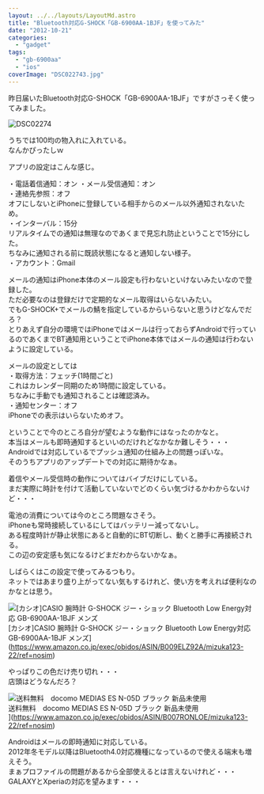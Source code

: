 ```yaml
---
layout: ../../layouts/LayoutMd.astro
title: "Bluetooth対応G-SHOCK「GB-6900AA-1BJF」を使ってみた"
date: "2012-10-21"
categories: 
  - "gadget"
tags: 
  - "gb-6900aa"
  - "ios"
coverImage: "DSC022743.jpg"
---
```


昨日届いたBluetooth対応G-SHOCK「GB-6900AA-1BJF」ですがさっそく使ってみました。

![DSC02274](/archive/images/DSC02274_thumb1.jpg "DSC02274")

うちでは100均の物入れに入れている。  
なんかぴったしｗ

アプリの設定はこんな感じ。

・電話着信通知：オン
・メール受信通知：オン  
・連絡先参照：オフ  
オフにしないとiPhoneに登録している相手からのメール以外通知されないため。  
・インターバル：15分  
リアルタイムでの通知は無理なのであくまで見忘れ防止ということで15分にした。  
ちなみに通知される前に既読状態になると通知しない様子。  
・アカウント：Gmail

メールの通知はiPhone本体のメール設定も行わないといけないみたいなので登録した。  
ただ必要なのは登録だけで定期的なメール取得はいらないみたい。  
でもG-SHOCK+でメールの鯖を指定しているからいらないと思うけどなんでだろ？  
とりあえず自分の環境ではiPhoneではメールは行っておらずAndroidで行っているのであくまでBT通知用ということでiPhone本体ではメールの通知は行わないように設定している。

メールの設定としては  
・取得方法：フェッチ(1時間ごと)  
これはカレンダー同期のため1時間に設定している。  
ちなみに手動でも通知されることは確認済み。  
・通知センター：オフ  
iPhoneでの表示はいらないためオフ。

ということで今のところ自分が望むような動作にはなったのかなと。  
本当はメールも即時通知するといいのだけれどなかなか難しそう・・・  
Androidでは対応しているでプッシュ通知の仕組み上の問題っぽいな。  
そのうちアプリのアップデートでの対応に期待かなぁ。

着信やメール受信時の動作についてはバイブだけにしている。  
まだ実際に時計を付けて活動していないでどのくらい気づけるかわからないけど・・・

電池の消費については今のところ問題なさそう。  
iPhoneも常時接続しているにしてはバッテリー減ってないし。  
ある程度時計が静止状態にあると自動的にBT切断し、動くと勝手に再接続される。  
この辺の安定感も気になるけどまだわからないかなぁ。

しばらくはこの設定で使ってみるつもり。  
ネットではあまり盛り上がってない気もするけれど、使い方を考えれば便利なのかなとは思う。

![[カシオ]CASIO 腕時計 G-SHOCK ジー・ショック Bluetooth Low Energy対応   GB-6900AA-1BJF メンズ](/archive/images/41z3vvsyxhL._SL160_.jpg)  
\[カシオ\]CASIO 腕時計 G-SHOCK ジー・ショック Bluetooth Low Energy対応 GB-6900AA-1BJF メンズ](https://www.amazon.co.jp/exec/obidos/ASIN/B009ELZ92A/mizuka123-22/ref=nosim)

やっぱりこの色だけ売り切れ・・・  
店頭はどうなんだろ？

![送料無料　docomo MEDIAS ES N-05D ブラック 新品未使用](/archive/images/51lK6hgZYNL._SL160_.jpg)  
送料無料　docomo MEDIAS ES N-05D ブラック 新品未使用  
](https://www.amazon.co.jp/exec/obidos/ASIN/B007RONLOE/mizuka123-22/ref=nosim)

Androidはメールの即時通知に対応している。  
2012年冬モデル以降はBluetooth4.0対応機種になっているので使える端末も増えそう。  
まぁプロファイルの問題があるから全部使えるとは言えないけれど・・・  
GALAXYとXperiaの対応を望みます・・・
